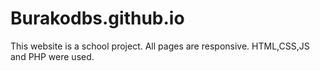 # Burakodbs.github.io
This website is a school project.
All pages are responsive. HTML,CSS,JS and PHP were used.
